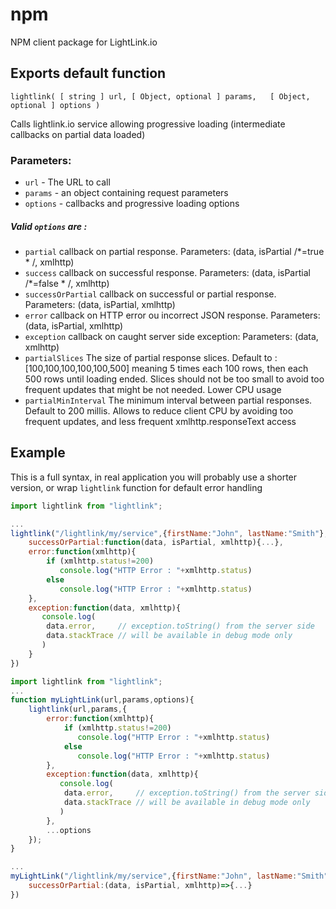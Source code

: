 # npm
NPM client package for LightLink.io

## Exports default function
```
lightlink( [ string ] url, [ Object, optional ] params,   [ Object, optional ] options )
```

Calls lightlink.io service allowing progressive loading (intermediate callbacks on partial data loaded)
### Parameters:
- `url` - The URL to call
- `params` - an object containing request parameters
- `options` - callbacks and progressive loading options 

##### Valid `options` are :
* `partial` callback on partial response. Parameters: (data, isPartial /*=true * /, xmlhttp)
* `success` callback on successful response. Parameters: (data, isPartial /*=false * /, xmlhttp)
* `successOrPartial` callback on successful or partial response. Parameters: (data, isPartial, xmlhttp)
* `error` callback on HTTP error ou incorrect JSON response. Parameters: (data, isPartial, xmlhttp)
* `exception` callback on caught server side exception: Parameters: (data, xmlhttp)
* `partialSlices` The size of partial response slices. Default to :[100,100,100,100,100,500] meaning 5 times each 100 rows, then each 500 rows until loading ended. Slices should not be too small to avoid too frequent updates that might be not needed. Lower CPU usage
* `partialMinInterval` The minimum interval between partial responses. Default to 200 millis. Allows to reduce client CPU by avoiding too frequent updates, and less frequent xmlhttp.responseText access


## Example

This is a full syntax, in real application you will probably use a shorter version, or wrap `lightlink` function for default error handling

```jsx
import lightlink from "lightlink";

...
lightlink("/lightlink/my/service",{firstName:"John", lastName:"Smith"},{
    successOrPartial:function(data, isPartial, xmlhttp){...},
    error:function(xmlhttp){
        if (xmlhttp.status!=200)
           console.log("HTTP Error : "+xmlhttp.status)
        else
           console.log("HTTP Error : "+xmlhttp.status)
    },
    exception:function(data, xmlhttp){
       console.log(
        data.error,     // exception.toString() from the server side
        data.stackTrace // will be available in debug mode only
       )
    }
})

```



```jsx
import lightlink from "lightlink";
...
function myLightLink(url,params,options){
    lightlink(url,params,{
        error:function(xmlhttp){
            if (xmlhttp.status!=200)
               console.log("HTTP Error : "+xmlhttp.status)
            else
               console.log("HTTP Error : "+xmlhttp.status)
        },
        exception:function(data, xmlhttp){
           console.log(
            data.error,     // exception.toString() from the server side
            data.stackTrace // will be available in debug mode only
           )
        },
        ...options
    });
}

...
myLightLink("/lightlink/my/service",{firstName:"John", lastName:"Smith"},{
    successOrPartial:(data, isPartial, xmlhttp)=>{...}
})

```

